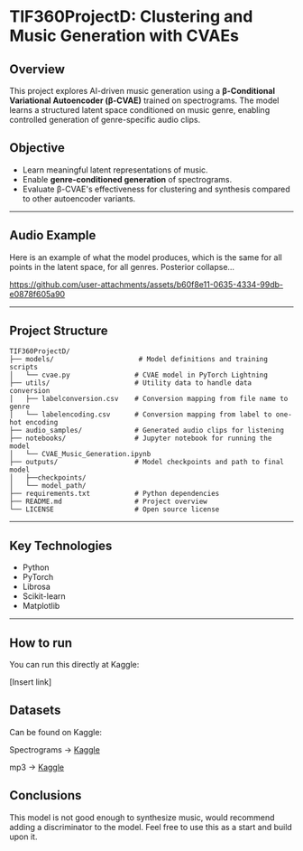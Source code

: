# TIF360ProjectD: Clustering and Music Generation with CVAEs

## Overview

This project explores AI-driven music generation using a **β-Conditional Variational Autoencoder (β-CVAE)** trained on spectrograms. The model learns a structured latent space conditioned on music genre, enabling controlled generation of genre-specific audio clips.

## Objective

- Learn meaningful latent representations of music.
- Enable **genre-conditioned generation** of spectrograms.
- Evaluate β-CVAE's effectiveness for clustering and synthesis compared to other autoencoder variants.

---

## Audio Example

Here is an example of what the model produces, which is the same for all points in the latent space, for all genres. Posterior collapse...


https://github.com/user-attachments/assets/b60f8e11-0635-4334-99db-e0878f605a90


---

## Project Structure

```
TIF360ProjectD/
├── models/                     # Model definitions and training scripts
│   └── cvae.py                # CVAE model in PyTorch Lightning
├── utils/                     # Utility data to handle data conversion
│   ├── labelconversion.csv    # Conversion mapping from file name to genre
│   └── labelencoding.csv      # Conversion mapping from label to one-hot encoding
├── audio_samples/             # Generated audio clips for listening
├── notebooks/                 # Jupyter notebook for running the model
│   └── CVAE_Music_Generation.ipynb
├── outputs/                   # Model checkpoints and path to final model
│   ├──checkpoints/
│   └── model_path/
├── requirements.txt           # Python dependencies
├── README.md                  # Project overview
└── LICENSE                    # Open source license
```

---

## Key Technologies

- Python
- PyTorch
- Librosa
- Scikit-learn
- Matplotlib 

---

## How to run

You can run this directly at Kaggle:

[Insert link]

## Datasets

Can be found on Kaggle:

Spectrograms -> [Kaggle](https://www.kaggle.com/datasets/oskaralbers/fma-stft-spectrograms)

mp3 -> [Kaggle](https://www.kaggle.com/datasets/imsparsh/fma-free-music-archive-small-medium)

## Conclusions

This model is not good enough to synthesize music, would recommend adding a discriminator to the model. Feel free to use this as a start and build upon it.


